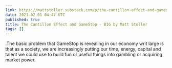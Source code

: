 ```yaml
---
link: https://mattstoller.substack.com/p/the-cantillon-effect-and-gamestop
date: 2021-02-01 04:47 UTC
published: true
title: The Cantillon Effect and GameStop - BIG by Matt Stoller
tags: []
---
```


.The basic problem that GameStop is revealing in our economy writ large is that as a society, we are increasingly putting our time, energy, capital and talent we could use to build fun or useful things into gambling or acquiring market power.

